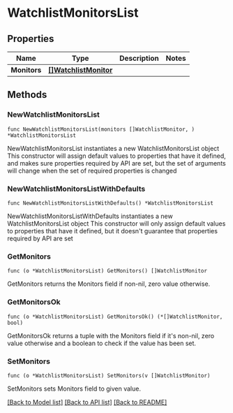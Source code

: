 # WatchlistMonitorsList

## Properties

Name | Type | Description | Notes
------------ | ------------- | ------------- | -------------
**Monitors** | [**[]WatchlistMonitor**](WatchlistMonitor.md) |  | 

## Methods

### NewWatchlistMonitorsList

`func NewWatchlistMonitorsList(monitors []WatchlistMonitor, ) *WatchlistMonitorsList`

NewWatchlistMonitorsList instantiates a new WatchlistMonitorsList object
This constructor will assign default values to properties that have it defined,
and makes sure properties required by API are set, but the set of arguments
will change when the set of required properties is changed

### NewWatchlistMonitorsListWithDefaults

`func NewWatchlistMonitorsListWithDefaults() *WatchlistMonitorsList`

NewWatchlistMonitorsListWithDefaults instantiates a new WatchlistMonitorsList object
This constructor will only assign default values to properties that have it defined,
but it doesn't guarantee that properties required by API are set

### GetMonitors

`func (o *WatchlistMonitorsList) GetMonitors() []WatchlistMonitor`

GetMonitors returns the Monitors field if non-nil, zero value otherwise.

### GetMonitorsOk

`func (o *WatchlistMonitorsList) GetMonitorsOk() (*[]WatchlistMonitor, bool)`

GetMonitorsOk returns a tuple with the Monitors field if it's non-nil, zero value otherwise
and a boolean to check if the value has been set.

### SetMonitors

`func (o *WatchlistMonitorsList) SetMonitors(v []WatchlistMonitor)`

SetMonitors sets Monitors field to given value.



[[Back to Model list]](../README.md#documentation-for-models) [[Back to API list]](../README.md#documentation-for-api-endpoints) [[Back to README]](../README.md)


